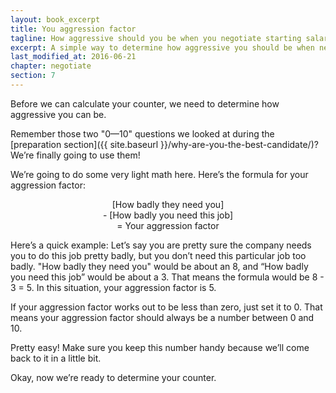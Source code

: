 ```yaml
---
layout: book_excerpt
title: You aggression factor
tagline: How aggressive should you be when you negotiate starting salary?
excerpt: A simple way to determine how aggressive you should be when negotiating starting salary.
last_modified_at: 2016-06-21
chapter: negotiate
section: 7
---
```


Before we can calculate your counter, we need to determine how aggressive you can be. 

Remember those two "0—10" questions we looked at during the [preparation section]({{ site.baseurl }}/why-are-you-the-best-candidate/)? We’re finally going to use them! 

We’re going to do some very light math here. Here’s the formula for your aggression factor:

<p style="text-align: center;">[How badly they need you] <br>
- [How badly you need this job] <br>
= Your aggression factor</p>

Here’s a quick example: Let’s say you are pretty sure the company needs you to do this job pretty badly, but you don’t need this particular job too badly. "How badly they need you" would be about an 8, and “How badly you need this job” would be about a 3. That means the formula would be 8 - 3 = 5. In this situation, your aggression factor is 5.

If your aggression factor works out to be less than zero, just set it to 0. That means your aggression factor should always be a number between 0 and 10.

Pretty easy! Make sure you keep this number handy because we’ll come back to it in a little bit.

Okay, now we’re ready to determine your counter.